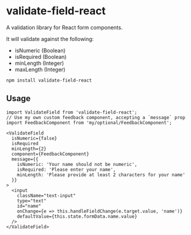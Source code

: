 # validate-field-react
A validation library for React form components.

It will validate against the following:
- isNumeric (Boolean)
- isRequired (Boolean)
- minLength (Integer)
- maxLength (Integer)

`npm install validate-field-react`

## Usage
```
import ValidateField from 'validate-field-react';
// Use my own custom feedback component, accepting a `message` prop
import FeedbackComponent from 'my/optional/FeedbackComponent';

<ValidateField
  isNumeric={false}
  isRequired
  minLength={2}
  component={FeedbackComponent}
  message={{
    isNumeric: 'Your name should not be numeric',
    isRequired: 'Please enter your name',
    minLength: 'Please provide at least 2 characters for your name'
  }}
>
  <input
    className="text-input"
    type="text"
    id="name"
    onChange={e => this.handleFieldChange(e.target.value, 'name')}
    defaultValue={this.state.formData.name.value}
  />
</ValidateField>
```